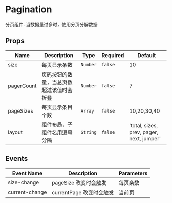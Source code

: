 # Pagination

分页组件. 当数据量过多时，使用分页分解数据

## Props

<!-- @vuese:Pagination:props:start -->
|Name|Description|Type|Required|Default|
|---|---|---|---|---|
|size|每页显示条数|`Number`|`false`|10|
|pagerCount|页码按钮的数量，当总页数超过该值时会折叠|`Number`|`false`|7|
|pageSizes|每页显示条目个数|`Array`|`false`|10,20,30,40|
|layout|组件布局，子组件名用逗号分隔|`String`|`false`|'total, sizes, prev, pager, next, jumper'|

<!-- @vuese:Pagination:props:end -->


## Events

<!-- @vuese:Pagination:events:start -->
|Event Name|Description|Parameters|
|---|---|---|
|size-change|pageSize 改变时会触发|每页条数|
|current-change|currentPage 改变时会触发|当前页|

<!-- @vuese:Pagination:events:end -->


